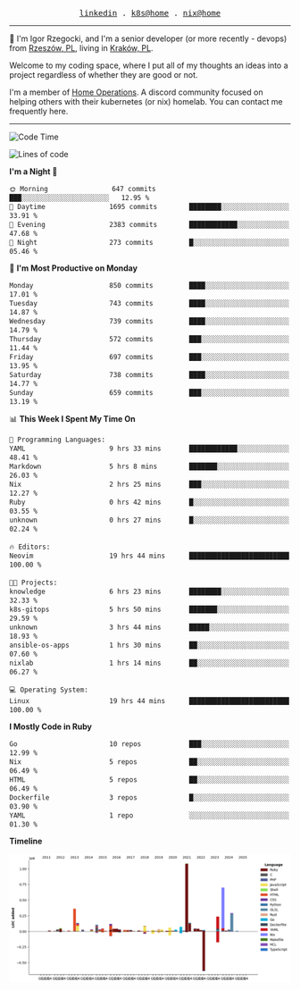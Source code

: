 <p align="center">
  <samp>
    <a href="https://www.linkedin.com/in/ajgon">linkedin</a> .
    <a href="https://github.com/deedee-ops/k8s-gitops">k8s@home</a> .
    <a href="https://github.com/deedee-ops/nixlab">nix@home</a>
  </samp>
</p>

----------------------------------------------------------------

:wave: I'm Igor Rzegocki, and I'm a senior developer (or more recently - devops) from [Rzeszów, PL](https://en.wikipedia.org/wiki/Rzesz%C3%B3w), living in [Kraków, PL](https://en.wikipedia.org/wiki/Krak%C3%B3w).

Welcome to my coding space, where I put all of my thoughts an ideas into a project regardless of whether they are good or not.

I'm a member of [Home Operations](https://discord.gg/home-operations). A discord community focused on helping others with their kubernetes (or nix) homelab. You can contact me frequently here.

----------------------------------------------------------------

<!--START_SECTION:waka-->
![Code Time](http://img.shields.io/badge/Code%20Time-315%20hrs%202%20mins-blue)

![Lines of code](https://img.shields.io/badge/From%20Hello%20World%20I%27ve%20Written-4.1%20million%20lines%20of%20code-blue)

**I'm a Night 🦉** 

```text
🌞 Morning                647 commits         ███░░░░░░░░░░░░░░░░░░░░░░   12.95 % 
🌆 Daytime                1695 commits        ████████░░░░░░░░░░░░░░░░░   33.91 % 
🌃 Evening                2383 commits        ████████████░░░░░░░░░░░░░   47.68 % 
🌙 Night                  273 commits         █░░░░░░░░░░░░░░░░░░░░░░░░   05.46 % 
```
📅 **I'm Most Productive on Monday** 

```text
Monday                   850 commits         ████░░░░░░░░░░░░░░░░░░░░░   17.01 % 
Tuesday                  743 commits         ████░░░░░░░░░░░░░░░░░░░░░   14.87 % 
Wednesday                739 commits         ████░░░░░░░░░░░░░░░░░░░░░   14.79 % 
Thursday                 572 commits         ███░░░░░░░░░░░░░░░░░░░░░░   11.44 % 
Friday                   697 commits         ███░░░░░░░░░░░░░░░░░░░░░░   13.95 % 
Saturday                 738 commits         ████░░░░░░░░░░░░░░░░░░░░░   14.77 % 
Sunday                   659 commits         ███░░░░░░░░░░░░░░░░░░░░░░   13.19 % 
```


📊 **This Week I Spent My Time On** 

```text
💬 Programming Languages: 
YAML                     9 hrs 33 mins       ████████████░░░░░░░░░░░░░   48.41 % 
Markdown                 5 hrs 8 mins        ███████░░░░░░░░░░░░░░░░░░   26.03 % 
Nix                      2 hrs 25 mins       ███░░░░░░░░░░░░░░░░░░░░░░   12.27 % 
Ruby                     0 hrs 42 mins       █░░░░░░░░░░░░░░░░░░░░░░░░   03.55 % 
unknown                  0 hrs 27 mins       █░░░░░░░░░░░░░░░░░░░░░░░░   02.24 % 

🔥 Editors: 
Neovim                   19 hrs 44 mins      █████████████████████████   100.00 % 

🐱‍💻 Projects: 
knowledge                6 hrs 23 mins       ████████░░░░░░░░░░░░░░░░░   32.33 % 
k8s-gitops               5 hrs 50 mins       ███████░░░░░░░░░░░░░░░░░░   29.59 % 
unknown                  3 hrs 44 mins       █████░░░░░░░░░░░░░░░░░░░░   18.93 % 
ansible-os-apps          1 hrs 30 mins       ██░░░░░░░░░░░░░░░░░░░░░░░   07.60 % 
nixlab                   1 hrs 14 mins       ██░░░░░░░░░░░░░░░░░░░░░░░   06.27 % 

💻 Operating System: 
Linux                    19 hrs 44 mins      █████████████████████████   100.00 % 
```

**I Mostly Code in Ruby** 

```text
Go                       10 repos            ███░░░░░░░░░░░░░░░░░░░░░░   12.99 % 
Nix                      5 repos             ██░░░░░░░░░░░░░░░░░░░░░░░   06.49 % 
HTML                     5 repos             ██░░░░░░░░░░░░░░░░░░░░░░░   06.49 % 
Dockerfile               3 repos             █░░░░░░░░░░░░░░░░░░░░░░░░   03.90 % 
YAML                     1 repo              ░░░░░░░░░░░░░░░░░░░░░░░░░   01.30 % 
```



**Timeline**

![Lines of Code chart](https://raw.githubusercontent.com/ajgon/ajgon/master/assets/bar_graph.png)


<!--END_SECTION:waka-->
